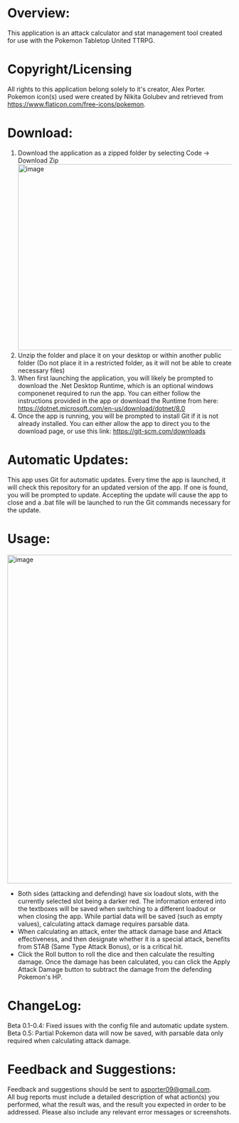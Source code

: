 # Overview:
This application is an attack calculator and stat management tool created for use with the Pokemon Tabletop United TTRPG. 
# Copyright/Licensing
All rights to this application belong solely to it's creator, Alex Porter.  
Pokemon icon(s) used were created by Nikita Golubev and retrieved from https://www.flaticon.com/free-icons/pokemon.
# Download:
1. Download the application as a zipped folder by selecting Code -> Download Zip
   <img width="497" height="417" alt="image" src="https://github.com/user-attachments/assets/2fb38cc7-eee5-4cc0-a7b6-6e00884ff908" />
2. Unzip the folder and place it on your desktop or within another public folder (Do not place it in a restricted folder, as it will not be able to create necessary files)
3. When first launching the application, you will likely be prompted to download the .Net Desktop Runtime, which is an optional windows componenet required to run the app. You can either follow the instructions provided in the app or download the Runtime from here: https://dotnet.microsoft.com/en-us/download/dotnet/8.0
4. Once the app is running, you will be prompted to install Git if it is not already installed. You can either allow the app to direct you to the download page, or use this link: https://git-scm.com/downloads
# Automatic Updates:
This app uses Git for automatic updates. Every time the app is launched, it will check this repository for an updated version of the app. If one is found, you will be prompted to update. Accepting the update will cause the app to close and a .bat file will be launched to run the Git commands necessary for the update. 
# Usage:
<img width="1131" height="737" alt="image" src="https://github.com/user-attachments/assets/78ffca48-464e-4154-b181-a9d193460b25" />    

- Both sides (attacking and defending) have six loadout slots, with the currently selected slot being a darker red. The information entered into the textboxes will be saved when switching to a different loadout or when closing the app. While partial data will be saved (such as empty values), calculating attack damage requires parsable data.
- When calculating an attack, enter the attack damage base and Attack effectiveness, and then designate whether it is a special attack, benefits from STAB (Same Type Attack Bonus), or is a critical hit.
- Click the Roll button to roll the dice and then calculate the resulting damage. Once the damage has been calculated, you can click the Apply Attack Damage button to subtract the damage from the defending Pokemon's HP.
# ChangeLog:
Beta 0.1-0.4: Fixed issues with the config file and automatic update system.  
Beta 0.5: Partial Pokemon data will now be saved, with parsable data only required when calculating attack damage.
# Feedback and Suggestions:
Feedback and suggestions should be sent to asporter09@gmail.com.  
All bug reports must include a detailed description of what action(s) you performed, what the result was, and the result you expected in order to be addressed. Please also include any relevant error messages or screenshots.
